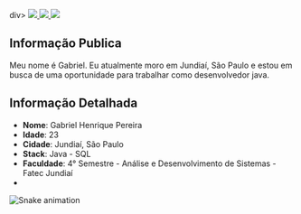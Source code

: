 div>
    <a target='_blank' href="https://steamcommunity.com/profiles/76561198175045467/">
        <img src="https://img.shields.io/badge/Steam-000000?style=for-the-badge&logo=steam&logoColor=white">
    </a>
    <a target='_blank' href="https://instagram.com/H.e.r.c.o">
        <img src="https://img.shields.io/badge/Instagram-E4405F?style=for-the-badge&logo=instagram&logoColor=white">
    </a>
    <a target='_blank' href="https://linkedin.com/in/">
        <img src="https://img.shields.io/badge/LinkedIn-0077B5?style=for-the-badge&logo=linkedin&logoColor=white">
    </a>
</div>


## Informação Publica

Meu nome é Gabriel. Eu atualmente moro em Jundiaí, São Paulo e estou em busca de uma oportunidade para trabalhar como desenvolvedor java. 


## Informação Detalhada

* **Nome**: Gabriel Henrique Pereira  
* **Idade**: 23
* **Cidade**: Jundiaí, São Paulo
* **Stack**: Java - SQL
* **Faculdade**: 4° Semestre - Análise e Desenvolvimento de Sistemas - Fatec Jundiaí
* 

![Snake animation](https://github.com/Hekco/Hekco/blob/output/github-contribution-grid-snake.svg)
